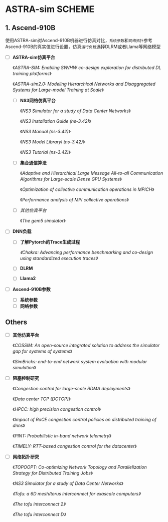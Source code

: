 # ASTRA-sim SCHEME

## 1. Ascend-910B

使用ASTRA-sim对Ascend-910B机器进行仿真对比，`系统参数`和`网络拓扑`参考Ascend-910B的真实值进行设置，仿真`运行负载`选择DLRM或者Llama等网络模型

- [ ] **ASTRA-sim仿真平台**

  《*ASTRA-SIM: Enabling SW/HW co-design exploration for distributed DL training platforms*》

  《*ASTRA-sim2.0: Modeling Hierarchical Networks and Disaggregated Systems for Large-model Training at Scale*》

  - [ ] **NS3网络仿真平台**

    《*NS3 Simulator for a study of Data Center Networks*》

    《*NS3 Installation Guide (ns-3.42)*》

    《*NS3 Manual (ns-3.42)*》

    《*NS3 Model Libraryl (ns-3.42)*》

    《*NS3 Tutorial (ns-3.42)*》

  - [ ] **集合通信算法**

    《*Adaptive and Hierarchical Large Message All-to-all Communication Algorithms for Large-scale Dense GPU Systems*》

    《*Optimization of collective communication operations in MPICH*》

    《*Performance analysis of MPI collective operations*》

  - [ ] *其他仿真平台*

    《*The gem5 simulator*》

- [ ] **DNN负载**

  - [ ] **了解Pytorch的Trace生成过程**

    *《Chakra: Advancing performance benchmarking and co-design using standardized execution traces》*

  - [ ] **DLRM**

  - [ ] **Llama2**

- [ ] **Ascend-910B参数**

  - [ ] **系统参数**
  - [ ] **网络参数**

## Others

- [ ] **其他仿真平台**

  《*COSSIM: An open-source integrated solution to address the simulator gap for systems of systems*》

  《*SimBricks: end-to-end network system evaluation with modular simulation*》

- [ ] **阻塞控制研究**

  《*Congestion control for large-scale RDMA deployments*》

  《*Data center TCP (DCTCP)*》

  《*HPCC: high precision congestion control*》

  《*Impact of RoCE congestion control policies on distributed training of dnns*》

  《*PINT: Probabilistic in-band network telemetry*》

  《*TIMELY: RTT-based congestion control for the datacenter*》
  
- [ ] **网络拓扑研究**

  《*TOPOOPT: Co-optimizing Network Topology and Parallelization Strategy for Distributed Training Jobs*》

  《*NS3 Simulator for a study of Data Center Networks*》
  
  *《Tofu: a 6D mesh/torus interconnect for exascale computers》*
  
  *《The tofu interconnect 2》*
  
  *《The tofu interconnect D》*
